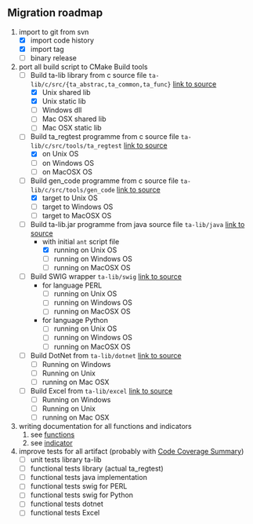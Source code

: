 ## Migration roadmap


  1. import to git from svn
     * [x] import code history
     * [x] import tag
     * [ ] binary release
  2. port all build script to CMake Build tools
     * [ ] Build ta-lib library from c source file `ta-lib/c/src/{ta_abstrac,ta_common,ta_func}` [link to source](ta-lib/c/src)
       * [x] Unix shared lib
       * [x] Unix static lib
       * [ ] Windows dll
       * [ ] Mac OSX shared lib
       * [ ] Mac OSX static lib
     * [ ] Build ta_regtest programme from c source file `ta-lib/c/src/tools/ta_regtest` [link to source](ta-lib/c/src/tools/ta_regtest)
       * [x] on Unix OS
       * [ ] on Windows OS
       * [ ] on MacOSX OS
     * [ ] Build gen_code programme from c source file `ta-lib/c/src/tools/gen_code` [link to source](ta-lib/c/src/tools/gen_code)
        * [x] target to Unix OS
        * [ ] target to Windows OS
        * [ ] target to MacOSX OS
     * [ ] Build ta-lib.jar programme from java source file `ta-lib/java` [link to source](ta-lib/java)
       * with initial `ant` script file 
          * [x] running on Unix OS
          * [ ] running on Windows OS
          * [ ] running on MacOSX OS
     * [ ] Build SWIG wrapper `ta-lib/swig` [link to source](ta-lib/swig)
       * for language PERL 
          * [ ] running on Unix OS
          * [ ] running on Windows OS
          * [ ] running on MacOSX OS
       * for language Python 
          * [ ] running on Unix OS
          * [ ] running on Windows OS
          * [ ] running on MacOSX OS
     * [ ] Build DotNet from `ta-lib/dotnet` [link to source](ta-lib/dotnet)
       * [ ] Running on Windows
       * [ ] Running on Unix
       * [ ] running on Mac OSX
     * [ ] Build Excel from `ta-lib/excel` [link to source](ta-lib/excel)
       * [ ] Running on Windows
       * [ ] Running on Unix
       * [ ] running on Mac OSX

  3. writing documentation for all functions and indicators
     1. see [functions](tadoc/functions.rst)
     2. see [indicator](tadoc/indicators.rst)
  4. improve tests for all artifact (probably with [Code Coverage Summary](https://github.com/marketplace/actions/code-coverage-summary))
     * [ ] unit tests library ta-lib
     * [ ] functional tests library (actual ta_regtest)
     * [ ] functional tests java implementation
     * [ ] functional tests swig for PERL
     * [ ] functional tests swig for Python
     * [ ] functional tests dotnet 
     * [ ] functional tests Excel
